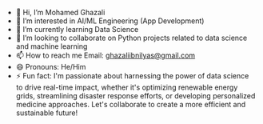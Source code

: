 - 👋 Hi, I’m Mohamed Ghazali
- 👀 I’m interested in AI/ML Engineering (App Development)
- 🌱 I’m currently learning Data Science
- 💞️ I’m looking to collaborate on Python projects related to data science and machine learning
- 📫 How to reach me Email: ghazaliibnilyas@gmail.com
- 😄 Pronouns: He/Him
- ⚡ Fun fact: I'm passionate about harnessing the power of data science to drive real-time impact,
                whether it's optimizing renewable energy grids, streamlining disaster response efforts,
                or developing personalized medicine approaches. Let's collaborate to create a more efficient and sustainable future!

<!---
Ghazali1415/Ghazali1415 is a ✨ special ✨ repository because its `README.md` (this file) appears on your GitHub profile.
You can click the Preview link to take a look at your changes.
--->
